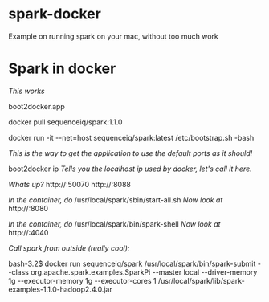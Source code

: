 spark-docker
============

Example on running spark on your mac, without too much work


# Spark in docker

*This works*

boot2docker.app

docker pull sequenceiq/spark:1.1.0

docker run -it --net=host sequenceiq/spark:latest /etc/bootstrap.sh -bash

*This is the way to get the application to use the default ports as it should!*

boot2docker ip
*Tells you the localhost ip used by docker, let's call it <docker ip> here.* 

*Whats up?*
http://<docker ip>:50070
http://<docker ip>:8088

*In the container, do* /usr/local/spark/sbin/start-all.sh
*Now look at* http://<docker ip>:8080

*In the container, do* /usr/local/spark/bin/spark-shell
*Now look at* http://<docker ip>:4040

*Call spark from outside (really cool):*

bash-3.2$ docker run sequenceiq/spark /usr/local/spark/bin/spark-submit --class org.apache.spark.examples.SparkPi --master local --driver-memory 1g --executor-memory 1g --executor-cores 1 /usr/local/spark/lib/spark-examples-1.1.0-hadoop2.4.0.jar
